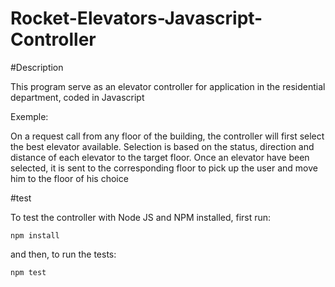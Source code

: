 # Rocket-Elevators-Javascript-Controller

#Description

This program serve as an elevator controller for application in the residential department, coded in Javascript

Exemple:

On a request call from any floor of the building, the controller will first select the best elevator available.
Selection is based on the status, direction and distance of each elevator to the target floor.
Once an elevator have been selected, it is sent to the corresponding floor to pick up the user and move him to the floor of his choice

#test

To test the controller with Node JS and NPM installed, first run:

`npm install`

and then, to run the tests:

`npm test`

